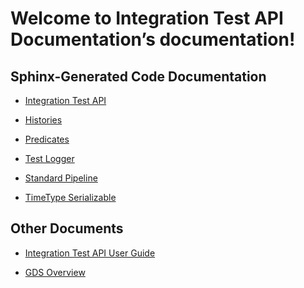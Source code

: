 <!-- Integration Test API Documentation documentation master file, created by
sphinx-quickstart on Tue Aug  6 08:51:06 2019.
You can adapt this file completely to your liking, but it should at least
contain the root `toctree` directive. -->
# Welcome to Integration Test API Documentation’s documentation!

## Sphinx-Generated Code Documentation

* [Integration Test API](integration_test_api.md)

* [Histories](histories.md)

* [Predicates](predicates.md)

* [Test Logger](test_logger.md)

* [Standard Pipeline](standard_pipeline.md)

* [TimeType Serializable](time_type.md)

## Other Documents

* [Integration Test API User Guide](../user_guide.md)

* [GDS Overview](https://github.com/fprime-community/fprime-gds)
